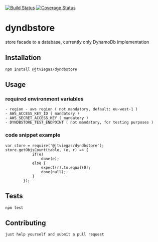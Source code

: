[![Build Status](https://travis-ci.org/jtviegas/dyndbstore.svg?branch=master)](https://travis-ci.org/jtviegas/dyndbstore)
[![Coverage Status](https://coveralls.io/repos/github/jtviegas/dyndbstore/badge.svg?branch=master)](https://coveralls.io/github/jtviegas/dyndbstore?branch=master)

dyndbstore
=========

store facade to a database, currently only DynamoDb implementation

## Installation

  `npm install @jtviegas/dyndbstore`

## Usage

### required environment variables
    
    - region - aws region ( not mandatory, default: eu-west-1 )
    - AWS_ACCESS_KEY_ID ( mandatory )
    - AWS_SECRET_ACCESS_KEY ( mandatory )
    - DYNDBSTORE_TEST_ENDPOINT ( not mandatory, for testing purposes )

### code snippet example

    var store = require('@jtviegas/dyndbstore');
    store.getObjsCount(table, (e, r) => {
                if(e)
                    done(e);
                else {
                    expect(r).to.equal(0);
                    done(null);
                }
            });
    
## Tests

  `npm test`

## Contributing

    just help yourself and submit a pull request
